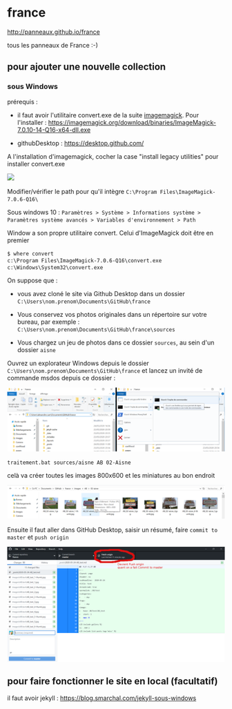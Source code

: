 # france

http://panneaux.github.io/france

tous les panneaux de France :-)

## pour ajouter une nouvelle collection

### sous Windows

prérequis :

- il faut avoir l'utilitaire convert.exe de la suite [imagemagick](https://imagemagick.org/script/download.php). Pour l'installer : https://imagemagick.org/download/binaries/ImageMagick-7.0.10-14-Q16-x64-dll.exe



- githubDesktop : https://desktop.github.com/

A l'installation d'imagemagick, cocher la case "install legacy utilities" pour installer convert.exe

<img src=imagemagick.png height=300>

Modifier/vérifier le path pour qu'il intègre `C:\Program Files\ImageMagick-7.0.6-Q16\`

Sous windows 10 :
``
Paramètres > Système > Informations système > Paramètres système avancés > Variables d'environnement > Path
``

Window a son propre utilitaire convert. Celui d'ImageMagick doit être en premier
```
$ where convert
c:\Program Files\ImageMagick-7.0.6-Q16\convert.exe
c:\Windows\System32\convert.exe
```

On suppose que :

- vous avez cloné le site via Github Desktop dans un dossier `C:\Users\nom.prenom\Documents\GitHub\france`

- Vous conservez vos photos originales dans un répertoire sur votre bureau, par exemple : `C:\Users\nom.prenom\Documents\GitHub\france\sources`

- Vous chargez un jeu de photos dans ce dossier `sources`, au sein d'un dossier `aisne`


Ouvrez un explorateur Windows depuis le dossier `C:\Users\nom.prenom\Documents\GitHub\france` et lancez un invité de commande msdos depuis ce dossier :

![inviteMSDOS](inviteMSDOS.png)
```
traitement.bat sources/aisne AB 02-Aisne
```
celà va créer toutes les images 800x600 et les miniatures au bon endroit

![images](images.png)

Ensuite il faut aller dans GitHub Desktop, saisir un résumé, faire `commit to master` et `push origin`

![publication](publication.png)

## pour faire fonctionner le site en local (facultatif)

il faut avoir jekyll : https://blog.smarchal.com/jekyll-sous-windows
